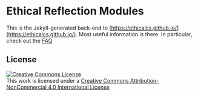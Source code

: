 
# Ethical Reflection Modules

This is the Jekyll-generated back-end to [https://ethicalcs.github.io/](https://ethicalcs.github.io/). Most useful information is there. In particular, check out the [FAQ](https://ethicalcs.github.io/docs/faq.html)

## License
<a rel="license" href="http://creativecommons.org/licenses/by-nc/4.0/"><img alt="Creative Commons License" style="border-width:0" src="https://i.creativecommons.org/l/by-nc/4.0/88x31.png" /></a><br />This work is licensed under a <a rel="license" href="http://creativecommons.org/licenses/by-nc/4.0/">Creative Commons Attribution-NonCommercial 4.0 International License</a>
